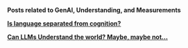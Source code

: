 **Posts related to GenAI, Understanding, and Measurements**

[**Is language separated from cognition?**](../_posts/2024-08-23-Language-Thought.md)

[**Can LLMs Understand the world? Maybe, maybe not...**](../_posts/2024-08-24-LLM-Understanding.md)